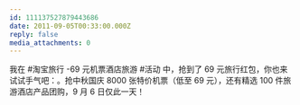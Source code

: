 ```yaml
---
id: 111137527879443686
date: 2011-09-05T00:33:00.000Z
reply: false
media_attachments: 0
---
```


我在 #淘宝旅行 -69 元机票酒店旅游 #活动 中，抢到了 69 元旅行红包，你也来试试手气吧：。抢中秋国庆 8000 张特价机票（低至 69 元），还有精选 100 件旅游酒店产品团购，9 月 6 日仅此一天！ ​​​​

